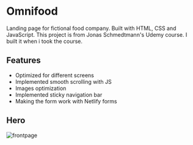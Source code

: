 # Omnifood

Landing page for fictional food company. Built with HTML, CSS and JavaScript. This project is from Jonas Schmedtmann's Udemy course. I built it when i took the course.

## Features

- Optimized for different screens
- Implemented smooth scrolling with JS
- Images optimization
- Implemented sticky navigation bar
- Making the form work with Netlify forms

## Hero

![frontpage](https://i.imgur.com/8qbn0aP.png)
